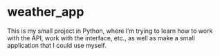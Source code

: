 # weather_app
This is my small project in Python, where I’m trying to learn how to work with the API, work with the interface, etc., as well as make a small application that I could use myself.
